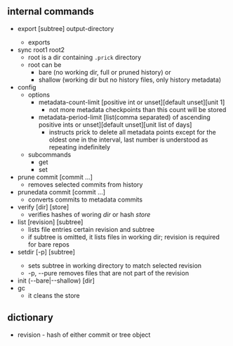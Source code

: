 ## internal commands

* export <revision> [subtree] output-directory
    * exports
* sync root1 root2 
    * root is a dir containing `.prick` directory
    * root can be
        * bare (no working dir, full or pruned history) or
        * shallow (working dir but no history files, only history metadata)
* config
    * options
        * metadata-count-limit [positive int or unset][default unset][unit 1]
            * not more metadata checkpoints than this count will be stored
        * metadata-period-limit [list(comma separated) of ascending positive ints or unset][default unset][unit list of days]
            * instructs prick to delete all metadata points except for the oldest one in the interval, last number is understood
              as repeating indefinitely
    * subcommands
        * get
        * set
* prune commit [commit ...]
    * removes selected commits from history
* prunedata commit [commit ...]
    * converts commits to metadata commits
* verify [dir] [store]
    * verifies hashes of woring *dir* or hash *store*
* list [revision] [subtree]
    * lists file entries certain revision and subtree
    * if subtree is omitted, it lists files in working dir; revision is required for bare repos
* setdir [-p] <revision> [subtree]
    * sets subtree in working directory to match selected revision
    * -p, --pure removes files that are not part of the revision
* init (--bare|--shallow) [dir]
* gc
    * it cleans the store

## dictionary

* revision - hash of either commit or tree object